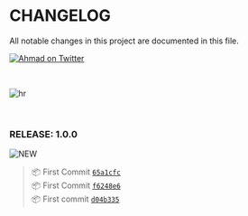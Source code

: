 # CHANGELOG

All notable changes in this project are documented in this file.

[![Ahmad on Twitter](https://img.shields.io/twitter/follow/mrahmadawais.svg?style=social&label=Follow%20@MrAhmadAwais)](https://twitter.com/mrahmadawais/)

<br>

![hr](https://on.ahmda.ws/t6N5/c)

<br>

### RELEASE: 1.0.0

![NEW](https://img.shields.io/badge/-NEW-gray.svg?colorB=3778FF)

> 📦 First Commit [`65a1cfc`](https://github.com/ahmadawais/Install-WPGulp/commit/65a1cfc203d45188251a0e6ecd8c84c3915bd4d3) <br>
> 📦 First Commit [`f6248e6`](https://github.com/ahmadawais/Install-WPGulp/commit/f6248e6be0b0673bee943dc2dae68de33ebea0ea) <br>
> 📦 First commit [`d04b335`](https://github.com/ahmadawais/Install-WPGulp/commit/d04b335772e09ddae36176e3974b8200d122e086) <br>

<br>

